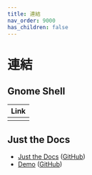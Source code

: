 ```yaml
---
title: 連結
nav_order: 9000
has_children: false
---
```



# 連結


## Gnome Shell

| Link |
| ---- |
|  |




## Just the Docs

* [Just the Docs](https://pmarsceill.github.io/just-the-docs/) ([GitHub](https://github.com/pmarsceill/just-the-docs))
* [Demo](https://pmarsceill.github.io/jtd-remote/) ([GitHub](https://github.com/pmarsceill/jtd-remote))
